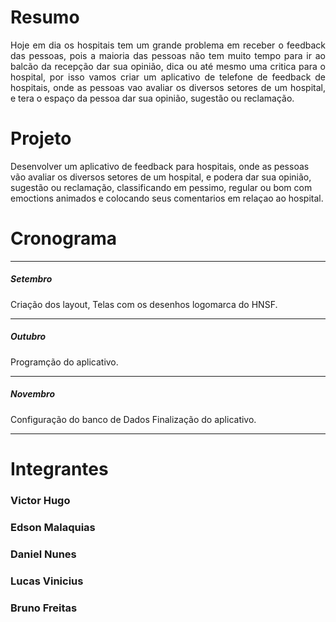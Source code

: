 <!DOCTYPE html>
<html>
<head>
</head>
<body>
<h1>Resumo</h1>
  <p align = "justify"> Hoje em dia os hospitais tem um grande problema em receber o feedback das pessoas, pois a maioria das pessoas não tem  
      muito tempo para ir ao balcão da recepção dar sua opinião, dica ou até mesmo uma critica para o hospital, por isso vamos criar um aplicativo de telefone  de feedback de hospitais, onde as pessoas vao avaliar os diversos setores de um hospital, e tera o espaço da pessoa dar sua opinião, sugestão ou reclamação.</p>

<h1>Projeto</h1>
<p>Desenvolver um aplicativo de feedback para hospitais, onde as pessoas vão avaliar os diversos setores de um hospital, e podera dar sua opinião, sugestão ou reclamação, classificando em pessimo, regular ou bom com emoctions animados e colocando seus comentarios em relaçao ao hospital.</p>


<h1>Cronograma</h1>
<hr>
<h5>Setembro</h5>
 <p>Criação dos layout, Telas com os desenhos logomarca do HNSF.</p> 
<hr>
<h5>Outubro</h5>
 <p>Programção do aplicativo.</p> 
<hr>
<h5>Novembro</h5>
 <p>Configuração do banco de Dados Finalização do aplicativo.</p>
<hr>

<h1>Integrantes</h1>
<h3>Victor Hugo</h3>
<h3>Edson Malaquias</h3>
<h3>Daniel Nunes</h3>
<h3>Lucas Vinicius</h3>
<h3>Bruno Freitas</h3>
</body>

</html>

